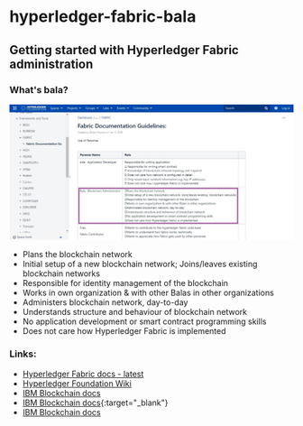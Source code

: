 # hyperledger-fabric-bala
## Getting started with Hyperledger Fabric administration

### What's bala?

![fabric-bala image](fabric-bala.jpg)

- Plans the blockchain network
- Initial setup of a new blockchain network; Joins/leaves existing  blockchain networks
- Responsible for identity management of the blockchain
- Works in own organization & with other Balas in other organizations
- Administers blockchain network, day-to-day
- Understands structure and behaviour of blockchain network
- No application development or smart contract programming skills
- Does not care how Hyperledger Fabric is implemented

### Links:
- [Hyperledger Fabric docs - latest](https://hyperledger-fabric.readthedocs.io/en/latest/)
- [Hyperledger Foundation Wiki](https://wiki.hyperledger.org/)
- [IBM Blockchain docs](https://cloud.ibm.com/docs/blockchain)
- [IBM Blockchain docs](https://cloud.ibm.com/docs/blockchain){:target="_blank"}
- <a href="https://cloud.ibm.com/docs/blockchain" target="_blank">IBM Blockchain docs</a>
